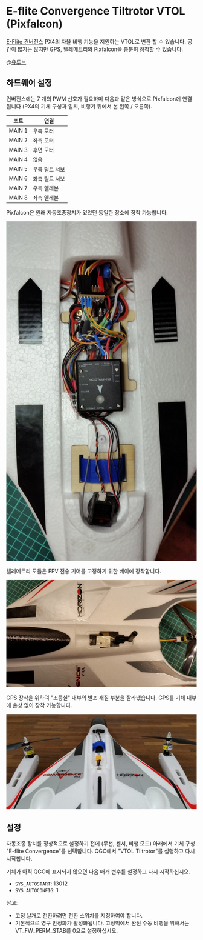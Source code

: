# E-flite Convergence Tiltrotor VTOL (Pixfalcon)

[E-Flite 컨버전스](https://www.modelflight.com.au/e-flite-convergence-vtol-bnf-basic.html) PX4의 자율 비행 기능을 지원하는 VTOL로 변환 할 수 있습니다. 공간이 많지는 않지만 GPS, 텔레메트리와 Pixfalcon을 충분히 장착할 수 있습니다.

@[유투브](https://youtu.be/E61P2f2WPNU)

## 하드웨어 설정

컨버전스에는 7 개의 PWM 신호가 필요하며 다음과 같은 방식으로 Pixfalcon에 연결됩니다 (PX4의 기체 구성과 일치, 비행기 뒤에서 본 왼쪽 / 오른쪽).

| 포트     | 연결       |
| ------ | -------- |
| MAIN 1 | 우측 모터    |
| MAIN 2 | 좌측 모터    |
| MAIN 3 | 후면 모터    |
| MAIN 4 | 없음       |
| MAIN 5 | 우측 틸트 서보 |
| MAIN 6 | 좌측 틸트 서보 |
| MAIN 7 | 우측 엘레본   |
| MAIN 8 | 좌측 엘레본   |

Pixfalcon은 원래 자동조종장치가 있었던 동일한 장소에 장착 가능합니다.

![Pixfalcon 장착](../../assets/airframes/vtol/eflite_convergence_pixfalcon/eflight_convergence_pixfalcon_mounting.jpg)

텔레메트리 모듈은 FPV 전송 기어를 고정하기 위한 베이에 장착합니다.

![텔레메트리 모듈 장착](../../assets/airframes/vtol/eflite_convergence_pixfalcon/eflight_convergence_telemetry_module.jpg)

GPS 장착을 위하여 "조종실" 내부의 발포 재질 부분을 잘라냈습니다. GPS를 기체 내부에 손상 없이 장착 가능합니다.

![GPS 장착](../../assets/airframes/vtol/eflite_convergence_pixfalcon/eflight_convergence_gps_mounting.jpg)

## 설정

자동조종 장치를 정상적으로 설정하기 전에 (무선, 센서, 비행 모드) 아래에서 기체 구성 "E-flite Convergence"를 선택합니다. QGC에서 "VTOL Tiltrotor"를 실행하고 다시 시작합니다.

기체가 아직 QGC에 표시되지 않으면 다음 매개 변수를 설정하고 다시 시작하십시오.

- `SYS_AUTOSTART`: 13012
- `SYS_AUTOCONFIG`: 1

참고:

- 고정 날개로 전환하려면 전환 스위치를 지정하여야 합니다.
- 기본적으로 영구 안정화가 활성화됩니다. 고정익에서 완전 수동 비행을 위해서는 VT\_FW\_PERM\_STAB를 0으로 설정하십시오.